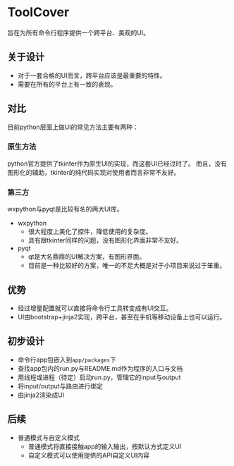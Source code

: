# ToolCover

旨在为所有命令行程序提供一个跨平台、美观的UI。

## 关于设计

- 对于一套合格的UI而言，跨平台应该是最重要的特性。
- 需要在所有的平台上有一致的表现。

## 对比

目前python层面上做UI的常见方法主要有两种：

### 原生方法

python官方提供了tkinter作为原生UI的实现，而这套UI已经过时了。
而且，没有图形化的辅助，tkinter的纯代码实现对使用者而言非常不友好。

### 第三方

wxpython与pyqt是比较有名的两大UI库。

- wxpython
    - 很大程度上美化了控件，降低使用的复杂度。
    - 具有跟tkinter同样的问题，没有图形化界面非常不友好。
- pyqt
    - qt是大名鼎鼎的UI解决方案，有图形界面。
    - 目前是一种比较好的方案，唯一的不足大概是对于小项目来说过于笨重。

## 优势

- 经过增量配置就可以直接将命令行工具转变成有UI交互。
- UI由bootstrap+jinja2实现，跨平台，甚至在手机等移动设备上也可以运行。

## 初步设计

- 命令行app包嵌入到`app/packages`下
- 查找app包内的run.py与README.md作为程序的入口与文档
- 用线程或进程（待定）启动run.py，管理它的input与output
- 将input/output与路由进行绑定
- 由jinja2渲染成UI

## 后续

- 普通模式与自定义模式
    - 普通模式将直接接触app的输入输出，按默认方式定义UI
    - 自定义模式可以使用提供的API自定义UI内容